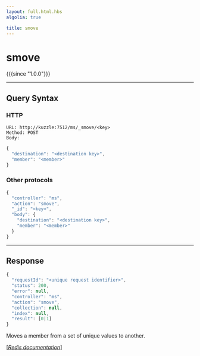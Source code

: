 ```yaml
---
layout: full.html.hbs
algolia: true

title: smove
---
```


# smove

{{{since "1.0.0"}}}




---

## Query Syntax

### HTTP

```http
URL: http://kuzzle:7512/ms/_smove/<key>
Method: POST  
Body:
```


```js
{
  "destination": "<destination key>",
  "member": "<member>"
}
```



### Other protocols


```js
{
  "controller": "ms",
  "action": "smove",
  "_id": "<key>",
  "body": {
    "destination": "<destination key>",
    "member": "<member>"
  }
}
```

---

## Response

```javascript
{
  "requestId": "<unique request identifier>",
  "status": 200,
  "error": null,
  "controller": "ms",
  "action": "smove",
  "collection": null,
  "index": null,
  "result": [0|1]
}
```

Moves a member from a set of unique values to another.

[[_Redis documentation_]](https://redis.io/commands/smove)
